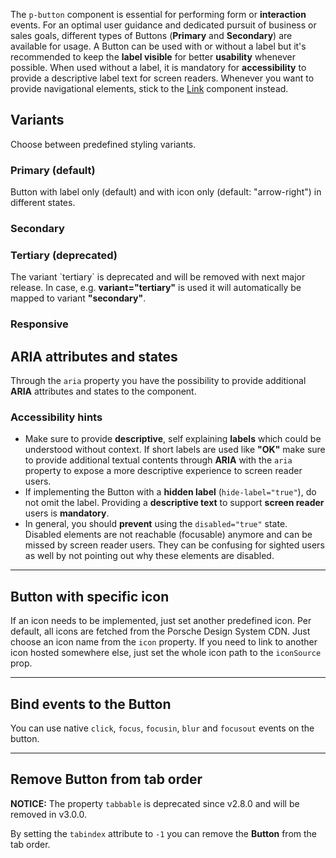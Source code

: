 <ComponentHeading name="Button"></ComponentHeading>

The `p-button` component is essential for performing form or **interaction** events. For an optimal user guidance and
dedicated pursuit of business or sales goals, different types of Buttons (**Primary** and **Secondary**) are available
for usage. A Button can be used with or without a label but it's recommended to keep the **label visible** for better
**usability** whenever possible. When used without a label, it is mandatory for **accessibility** to provide a
descriptive label text for screen readers. Whenever you want to provide navigational elements, stick to the
[Link](components/link) component instead.

<TableOfContents></TableOfContents>

## Variants

Choose between predefined styling variants.

### Primary (default)

Button with label only (default) and with icon only (default: "arrow-right") in different states.

<Playground :markup="primary" :config="config"></Playground>

### Secondary

<Playground :markup="secondary" :config="config"></Playground>

### Tertiary (deprecated)

<Notification heading="Important note" state="error">
  The variant `tertiary` is deprecated and will be removed with next major release.
  In case, e.g. <b>variant="tertiary"</b> is used it will automatically be mapped to variant <b>"secondary"</b>.
</Notification>

<Playground :markup="tertiary" :config="config"></Playground>

### Responsive

<Playground :markup="responsive" :config="config"></Playground>

## ARIA attributes and states

Through the `aria` property you have the possibility to provide additional **ARIA** attributes and states to the
component.

<Playground :markup="accessibility" :config="config"></Playground>

### <A11yIcon></A11yIcon> Accessibility hints

- Make sure to provide **descriptive**, self explaining **labels** which could be understood without context. If short
  labels are used like **"OK"** make sure to provide additional textual contents through **ARIA** with the `aria`
  property to expose a more descriptive experience to screen reader users.
- If implementing the Button with a **hidden label** (`hide-label="true"`), do not omit the label. Providing a
  **descriptive text** to support **screen reader** users is **mandatory**.
- In general, you should **prevent** using the `disabled="true"` state. Disabled elements are not reachable (focusable)
  anymore and can be missed by screen reader users. They can be confusing for sighted users as well by not pointing out
  why these elements are disabled.

---

## Button with specific icon

If an icon needs to be implemented, just set another predefined icon. Per default, all icons are fetched from the
Porsche Design System CDN. Just choose an icon name from the `icon` property. If you need to link to another icon hosted
somewhere else, just set the whole icon path to the `iconSource` prop.

<Playground :markup="icon" :config="config"></Playground>

---

## Bind events to the Button

You can use native `click`, `focus`, `focusin`, `blur` and `focusout` events on the button.

<Playground :markup="events" :config="config"></Playground>

---

## Remove Button from tab order

**NOTICE:** The property `tabbable` is deprecated since v2.8.0 and will be removed in v3.0.0.

By setting the `tabindex` attribute to `-1` you can remove the **Button** from the tab order.

<Playground :markup="taborder" :config="config"></Playground>

<script lang="ts">
import Vue from 'vue';
import Component from 'vue-class-component';

@Component
export default class Code extends Vue {
  config = { themeable: true, spacing: 'inline' };
  
  primary = 
`<p-button>Some label</p-button>
<p-button loading>Some label</p-button>
<p-button disabled>Some label</p-button>
<br>
<p-button hide-label="true" icon="arrow-right">Some label</p-button>
<p-button hide-label="true" icon="arrow-right" loading>Some label</p-button>
<p-button hide-label="true" icon="arrow-right" disabled>Some label</p-button>`;
  
  secondary = 
`<p-button variant="secondary">Some label</p-button>
<p-button variant="secondary" loading="true">Some label</p-button>
<p-button variant="secondary" disabled="true">Some label</p-button>
<br>
<p-button variant="secondary" hide-label="true" icon="arrow-right">Some label</p-button>
<p-button variant="secondary" hide-label="true" icon="arrow-right" loading>Some label</p-button>
<p-button variant="secondary" hide-label="true" icon="arrow-right" disabled>Some label</p-button>`;

  tertiary = 
`<p-button variant="tertiary">Some label</p-button>
<p-button variant="tertiary" loading="true">Some label</p-button>
<p-button variant="tertiary" disabled="true">Some label</p-button>
<br>
<p-button variant="tertiary" hide-label="true" icon="arrow-right">Some label</p-button>
<p-button variant="tertiary" hide-label="true" icon="arrow-right" loading>Some label</p-button>
<p-button variant="tertiary" hide-label="true" icon="arrow-right" disabled>Some label</p-button>`;

  responsive =
`<p-button variant="primary" hide-label="{ base: true, s: false }" icon="arrow-right">Some label</p-button>
<p-button variant="secondary" hide-label="{ base: true, m: false }" icon="arrow-right">Some label</p-button>`;

  accessibility = 
`<p-button aria="{ 'aria-label': 'Some more descriptive label' }">Some label</p-button>`;

  icon =
`<p-button icon="delete">Some label</p-button>
<p-button icon-source="${require('../../assets/icon-custom-kaixin.svg')}" hide-label="true">Some label</p-button>`;

  events =
`<p-button
  onclick="alert('click')"
  onfocus="console.log('focus')"
  onfocusin="console.log('focusin')"
  onblur="console.log('blur')"
  onfocusout="console.log('focusout')"
>Some label</p-button>`;
    
  taborder =
`<p-button>Some label</p-button>
<p-button tabindex="-1" hide-label="true" icon="arrow-right">Some label</p-button>
<p-button>Some label</p-button>`;
}
</script>

